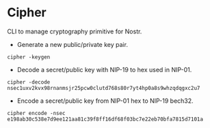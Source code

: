 # Cipher

CLI to manage cryptography primitive for Nostr.

- Generate a new public/private key pair.

```shell
cipher -keygen
```

- Decode a secret/public key with NIP-19 to hex used in NIP-01.

```shell
cipher -decode nsec1uxv2kvx98rnanmsjr25pcw0clutd768s80r7yt4hp0a8s9whzqdqgxc2u7
```

- Encode a secret/public key from NIP-01 hex to NIP-19 bech32.

```shell
cipher encode -nsec e198ab30c538e7d9ee121aa81c39f8ff16df68f03bc7e22eb70bfa7815d7101a
```
